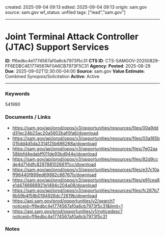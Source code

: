 created: 2025-09-04 09:13
edited: 2025-09-04 09:13
origin: sam.gov
source: sam.gov
wf_status: unfiled
tags: ["lead","sam.gov"]

---

# Joint Terminal Attack Controller (JTAC) Support Services

**ID**: ff6edbc4e1774567af0a6cb7973f5c31
**CTS ID**: CTS-SAMGOV-20250829-FF6EDBC4E1774567AF0A6CB7973F5C31
**Agency**: 
**Posted**: 2025-08-29
**Due**: 2025-09-02T12:30:00-04:00
**Source**: sam.gov
**Value Estimate**: Combined Synopsis/Solicitation
**Active**: Active

---

### Keywords
541990

### Documents / Links
- <https://sam.gov/api/prod/opps/v3/opportunities/resources/files/00a9ddd31ec24b23ac20a5602baf0fa6/download>
- <https://sam.gov/api/prod/opps/v3/opportunities/resources/files/03a165b015dd4d5da2314f25b686268a/download>
- <https://sam.gov/api/prod/opps/v3/opportunities/resources/files/7e02aa58bbfd4edabff011de93bd944e/download>
- <https://sam.gov/api/prod/opps/v3/opportunities/resources/files/82d9ccde4d714dfc829788102661f1cc/download>
- <https://sam.gov/api/prod/opps/v3/opportunities/resources/files/e37c10aff96440f899ed69982c86767b/download>
- <https://sam.gov/api/prod/opps/v3/opportunities/resources/files/e91cea8e1d4746668921e1494c204a08/download>
- <https://sam.gov/api/prod/opps/v3/opportunities/resources/files/fc267b76b59b4f58b0194926dc72619b/download>
- <https://api.sam.gov/prod/opportunities/v2/search?noticeid=ff6edbc4e1774567af0a6cb7973f5c31&limit=1>
- <https://api.sam.gov/prod/opportunities/v1/noticedesc?noticeid=ff6edbc4e1774567af0a6cb7973f5c31>

### Notes

